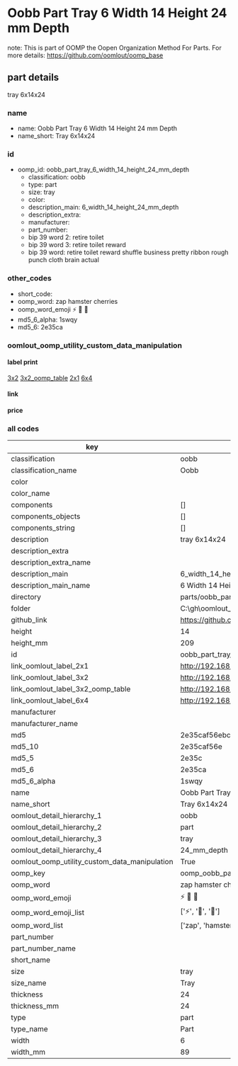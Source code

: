 # Oobb Part Tray 6 Width 14 Height 24 mm Depth  

note: This is part of OOMP the Oopen Organization Method For Parts. For more details: https://github.com/oomlout/oomp_base

##  part details
  



tray 6x14x24



### name
* name: Oobb Part Tray 6 Width 14 Height 24 mm Depth
* name_short: Tray 6x14x24 
### id
* oomp_id: oobb_part_tray_6_width_14_height_24_mm_depth
  * classification: oobb
  * type: part
  * size: tray
  * color: 
  * description_main: 6_width_14_height_24_mm_depth
  * description_extra: 
  * manufacturer: 
  * part_number: 
  * bip 39 word 2: retire toilet
  * bip 39 word 3: retire toilet reward
  * bip 39 word: retire toilet reward shuffle business pretty ribbon rough punch cloth brain actual

### other_codes
* short_code: 
* oomp_word: zap hamster cherries
* oomp_word_emoji :zap: :hamster: :cherries:
* md5_6_alpha: 1swqy
* md5_6: 2e35ca






### oomlout_oomp_utility_custom_data_manipulation
#### label print
[3x2](http://192.168.1.245:1112/?label=oomp%201swqy)
[3x2_oomp_table](http://192.168.1.108:1112/?label=oomp%201swqy)
[2x1](http://192.168.1.242:1112/?label=oomp%201swqy)
[6x4](http://192.168.1.55:1112/?label=oomp%201swqy)    

#### link

                              

#### price







### all codes 
| key | value |  
| --- | --- |  
| classification | oobb |  
| classification_name | Oobb |  
| color |  |  
| color_name |  |  
| components | [] |  
| components_objects | [] |  
| components_string | [] |  
| description | tray 6x14x24 |  
| description_extra |  |  
| description_extra_name |  |  
| description_main | 6_width_14_height_24_mm_depth |  
| description_main_name | 6 Width 14 Height 24 mm Depth |  
| directory | parts/oobb_part_tray_6_width_14_height_24_mm_depth |  
| folder | C:\gh\oomlout_oobb_version_4_generated_parts\parts\oobb_part_tray_6_width_14_height_24_mm_depth |  
| github_link | https://github.com/oomlout/oomlout_oomp_part_src/tree/main/parts/oobb_part_tray_6_width_14_height_24_mm_depth |  
| height | 14 |  
| height_mm | 209 |  
| id | oobb_part_tray_6_width_14_height_24_mm_depth |  
| link_oomlout_label_2x1 | http://192.168.1.242:1112/?label=oomp%201swqy |  
| link_oomlout_label_3x2 | http://192.168.1.245:1112/?label=oomp%201swqy |  
| link_oomlout_label_3x2_oomp_table | http://192.168.1.108:1112/?label=oomp%201swqy |  
| link_oomlout_label_6x4 | http://192.168.1.55:1112/?label=oomp%201swqy |  
| manufacturer |  |  
| manufacturer_name |  |  
| md5 | 2e35caf56ebc5722a88f8c777178f5bf |  
| md5_10 | 2e35caf56e |  
| md5_5 | 2e35c |  
| md5_6 | 2e35ca |  
| md5_6_alpha | 1swqy |  
| name | Oobb Part Tray 6 Width 14 Height 24 mm Depth |  
| name_short | Tray 6x14x24  |  
| oomlout_detail_hierarchy_1 | oobb |  
| oomlout_detail_hierarchy_2 | part |  
| oomlout_detail_hierarchy_3 | tray |  
| oomlout_detail_hierarchy_4 | 24_mm_depth |  
| oomlout_oomp_utility_custom_data_manipulation | True |  
| oomp_key | oomp_oobb_part_tray_6_width_14_height_24_mm_depth |  
| oomp_word | zap hamster cherries |  
| oomp_word_emoji | :zap: :hamster: :cherries: |  
| oomp_word_emoji_list | [':zap:', ':hamster:', ':cherries:'] |  
| oomp_word_list | ['zap', 'hamster', 'cherries'] |  
| part_number |  |  
| part_number_name |  |  
| short_name |  |  
| size | tray |  
| size_name | Tray |  
| thickness | 24 |  
| thickness_mm | 24 |  
| type | part |  
| type_name | Part |  
| width | 6 |  
| width_mm | 89 |  
